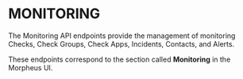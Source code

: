 # MONITORING

The Monitoring API endpoints provide the management of monitoring Checks, Check Groups, Check Apps, Incidents, Contacts, and Alerts.

These endpoints correspond to the section called **Monitoring** in the Morpheus UI.

